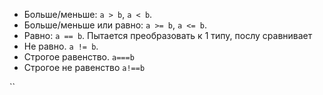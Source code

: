 - Больше/меньше: `a > b`, `a < b`.
- Больше/меньше или равно: `a >= b`, `a <= b`.
- Равно: `a == b`. Пытается преобразовать к 1 типу, послу сравнивает
- Не равно. `a != b`.
- Строгое равенство. `a===b`
- Строгое не равенство `a!==b` 


``